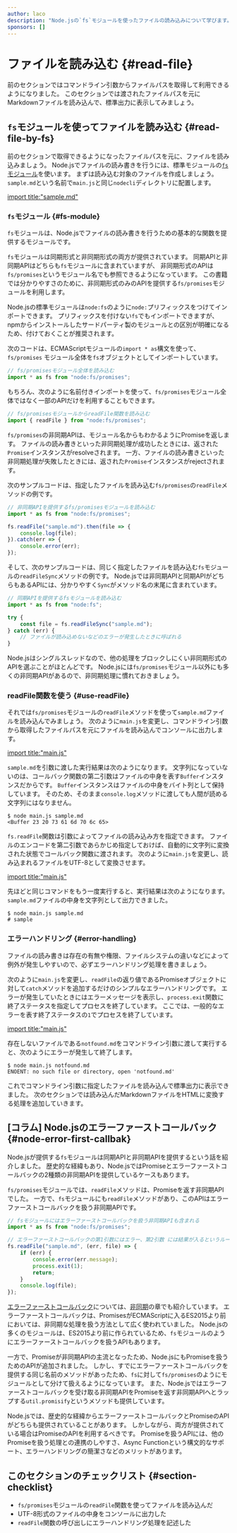 ```yaml
---
author: laco
description: "Node.jsの`fs`モジュールを使ったファイルの読み込みについて学びます。"
sponsors: []
---
```


# ファイルを読み込む {#read-file}

前のセクションではコマンドライン引数からファイルパスを取得して利用できるようになりました。
このセクションでは渡されたファイルパスを元にMarkdownファイルを読み込んで、標準出力に表示してみましょう。

## `fs`モジュールを使ってファイルを読み込む {#read-file-by-fs}

前のセクションで取得できるようになったファイルパスを元に、ファイルを読み込みましょう。
Node.jsでファイルの読み書きを行うには、標準モジュールの[`fs`モジュール][]を使います。
まずは読み込む対象のファイルを作成しましょう。`sample.md`という名前で`main.js`と同じ`nodecli`ディレクトリに配置します。

[import title:"sample.md"](src/sample.md)

### `fs`モジュール {#fs-module}

`fs`モジュールは、Node.jsでファイルの読み書きを行うための基本的な関数を提供するモジュールです。

`fs`モジュールは同期形式と非同期形式の両方が提供されています。
同期APIと非同期APIはどちらも`fs`モジュールに含まれていますが、
非同期形式のAPIは`fs/promises`というモジュール名でも参照できるようになっています。
この書籍では分かりやすさのために、非同期形式のみのAPIを提供する`fs/promises`モジュールを利用します。

Node.jsの標準モジュールは`node:fs`のように`node:`プリフィックスをつけてインポートできます。
プリフィックスを付けない`fs`でもインポートできますが、npmからインストールしたサードパーティ製のモジュールとの区別が明確になるため、付けておくことが推奨されます。

次のコードは、ECMAScriptモジュールの`import * as`構文を使って、`fs/promises` モジュール全体を`fs`オブジェクトとしてインポートしています。

<!-- doctest:disable -->
```js
// fs/promisesモジュール全体を読み込む
import * as fs from "node:fs/promises";
```

もちろん、次のように名前付きインポートを使って、`fs/promises`モジュール全体ではなく一部のAPIだけを利用することもできます。

<!-- doctest:disable -->
```js
// fs/promisesモジュールからreadFile関数を読み込む
import { readFile } from "node:fs/promises";
```

`fs/promises`の非同期APIは、モジュール名からもわかるようにPromiseを返します。
ファイルの読み書きといった非同期処理が成功したときには、返された`Promise`インスタンスがresolveされます。
一方、ファイルの読み書きといった非同期処理が失敗したときには、返された`Promise`インスタンスがrejectされます。

次のサンプルコードは、指定したファイルを読み込む`fs/promises`の`readFile`メソッドの例です。

<!-- doctest:disable -->
```js
// 非同期APIを提供するfs/promisesモジュールを読み込む
import * as fs from "node:fs/promises";

fs.readFile("sample.md").then(file => {
    console.log(file);
}).catch(err => {
    console.error(err);
});
```

そして、次のサンプルコードは、同じく指定したファイルを読み込む`fs`モジュールの`readFileSync`メソッドの例です。
Node.jsでは非同期APIと同期APIがどちらもあるAPIには、分かりやすく`Sync`がメソッド名の末尾に含まれています。

<!-- doctest:disable -->
```js
// 同期APIを提供するfsモジュールを読み込む
import * as fs from "node:fs";

try {
    const file = fs.readFileSync("sample.md");
} catch (err) {
    // ファイルが読み込めないなどのエラーが発生したときに呼ばれる
}
```

Node.jsはシングルスレッドなので、他の処理をブロックしにくい非同期形式のAPIを選ぶことがほとんどです。
Node.jsには`fs/promises`モジュール以外にも多くの非同期APIがあるので、非同期処理に慣れておきましょう。

### readFile関数を使う {#use-readFile}

それでは`fs/promises`モジュールの`readFile`メソッドを使って`sample.md`ファイルを読み込んでみましょう。
次のように`main.js`を変更し、コマンドライン引数から取得したファイルパスを元にファイルを読み込んでコンソールに出力します。

[import title:"main.js"](src/main-1.js)

`sample.md`を引数に渡した実行結果は次のようになります。
文字列になっていないのは、コールバック関数の第二引数はファイルの中身を表す`Buffer`インスタンスだからです。
`Buffer`インスタンスはファイルの中身をバイト列として保持しています。
そのため、そのまま`console.log`メソッドに渡しても人間が読める文字列にはなりません。

```shell
$ node main.js sample.md
<Buffer 23 20 73 61 6d 70 6c 65>
```

`fs.readFile`関数は引数によってファイルの読み込み方を指定できます。
ファイルのエンコードを第二引数であらかじめ指定しておけば、自動的に文字列に変換された状態でコールバック関数に渡されます。
次のように`main.js`を変更し、読み込まれるファイルをUTF-8として変換させます。

[import title:"main.js"](src/main-2.js)

先ほどと同じコマンドをもう一度実行すると、実行結果は次のようになります。
`sample.md`ファイルの中身を文字列として出力できました。

```shell
$ node main.js sample.md
# sample
```

### エラーハンドリング {#error-handling}

ファイルの読み書きは存在の有無や権限、ファイルシステムの違いなどによって例外が発生しやすいので、必ずエラーハンドリング処理を書きましょう。

次のように`main.js`を変更し、`readFile`の返り値であるPromiseオブジェクトに対して`catch`メソッドを追加するだけのシンプルなエラーハンドリングです。
エラーが発生していたときにはエラーメッセージを表示し、`process.exit`関数に終了ステータスを指定してプロセスを終了しています。
ここでは、一般的なエラーを表す終了ステータスの`1`でプロセスを終了しています。

[import title:"main.js"](src/main-3.js)

存在しないファイルである`notfound.md`をコマンドライン引数に渡して実行すると、次のようにエラーが発生して終了します。

```shell
$ node main.js notfound.md
ENOENT: no such file or directory, open 'notfound.md'
```

これでコマンドライン引数に指定したファイルを読み込んで標準出力に表示できました。
次のセクションでは読み込んだMarkdownファイルをHTMLに変換する処理を追加していきます。

## [コラム] Node.jsのエラーファーストコールバック {#node-error-first-callbak}

Node.jsが提供する`fs`モジュールは同期APIと非同期APIを提供するという話を紹介しました。
歴史的な経緯もあり、Node.jsではPromiseとエラーファーストコールバックの2種類の非同期APIを提供しているケースもあります。

`fs/promises`モジュールでは、`readFile`メソッドは、Promiseを返す非同期APIでした。
一方で、`fs`モジュールにも`readFile`メソッドがあり、このAPIはエラーファーストコールバックを扱う非同期APIです。

<!-- doctest:disable -->
```js
// fsモジュールにはエラーファーストコールバックを扱う非同期APIも含まれる
import * as fs from "node:fs/promises";

// エラーファーストコールバックの第1引数にはエラー、第2引数 には結果が入るというルール
fs.readFile("sample.md", (err, file) => {
    if (err) {
        console.error(err.message);
        process.exit(1);
        return;
    }
    console.log(file);
});
```


[エラーファーストコールバック][]については、[非同期][]の章でも紹介しています。
エラーファーストコールバックは、PromisesがECMAScriptに入るES2015より前においては、非同期な処理を扱う方法として広く使われていました。
Node.jsの多くのモジュールは、ES2015より前に作られているため、`fs`モジュールのようにエラーファーストコールバックを扱うAPIもあります。

一方で、Promiseが非同期APIの主流となったため、Node.jsにもPromiseを扱うためのAPIが追加されました。
しかし、すでにエラーファーストコールバックを提供する同じ名前のメソッドがあったため、`fs`に対して`fs/promises`のようにモジュールとして分けて扱えるようになっています。
また、Node.jsではエラーファーストコールバックを受け取る非同期APIをPromiseを返す非同期APIへとラップする`util.promisify`というメソッドも提供しています。

Node.jsでは、歴史的な経緯からエラーファーストコールバックとPromiseのAPIがどちらも提供されていることがあります。
しかしながら、両方が提供されている場合はPromiseのAPIを利用するべきです。
Promiseを扱うAPIには、他のPromiseを扱う処理との連携のしやすさ、Async Functionという構文的なサポート、エラーハンドリングの簡潔さなどのメリットがあります。

## このセクションのチェックリスト {#section-checklist}

- `fs/promises`モジュールの`readFile`関数を使ってファイルを読み込んだ
- UTF-8形式のファイルの中身をコンソールに出力した
- `readFile`関数の呼び出しにエラーハンドリング処理を記述した

[`fs`モジュール]: https://nodejs.org/api/fs.html
[Buffer]: https://nodejs.org/api/buffer.html
[promisify]: https://nodejs.org/api/util.html#utilpromisifyoriginal
[非同期]: ../../../basic/async/README.md
[エラーファーストコールバック]: ../../../basic/async/README.md#error-first-callback
